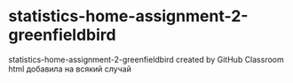 # statistics-home-assignment-2-greenfieldbird
statistics-home-assignment-2-greenfieldbird created by GitHub Classroom
html добавила на всякий случай
